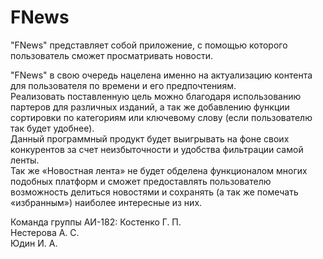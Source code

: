 # FNews
"FNews" представляет собой приложение, с помощью которого пользователь сможет просматривать новости.

"FNews" в свою очередь нацелена именно на актуализацию контента для пользователя по времени и его предпочтениям.  
Реализовать поставленную цель можно благодаря  использованию партеров для различных изданий, а так же добавлению функции сортировки по категориям или ключевому слову (если пользователю так будет удобнее).  
Данный программный продукт будет выигрывать на фоне своих конкурентов за счет неизбыточности и удобства фильтрации самой ленты.  
Так же «Новостная лента» не будет обделена функционалом многих подобных платформ и сможет предоставлять пользователю возможность делиться новостями и сохранять (а так же помечать «избранным») наиболее интересные из них.

Команда группы АИ-182:
Костенко Г. П.  
Нестерова А. С.  
Юдин И. А.  
